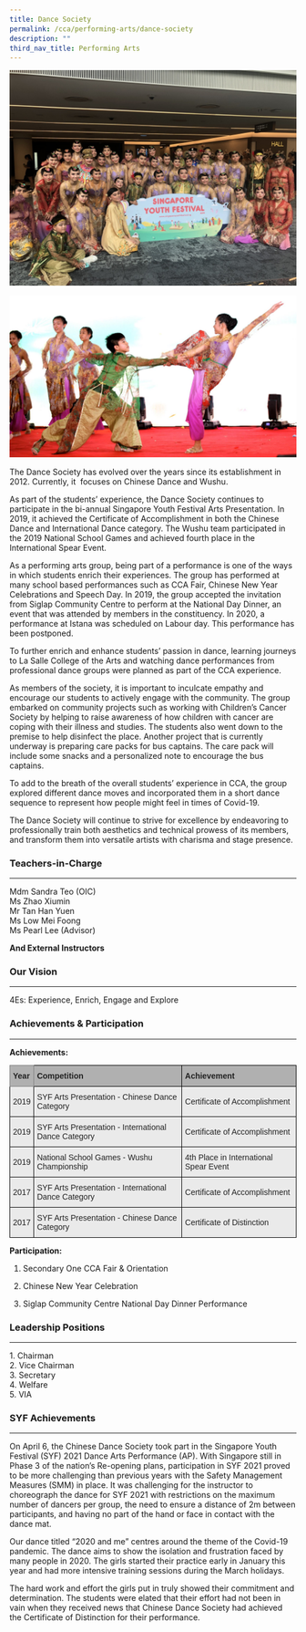 ```yaml
---
title: Dance Society
permalink: /cca/performing-arts/dance-society
description: ""
third_nav_title: Performing Arts
---
```

![Dance Society](/images/dance1.jpg)

![Dance Society](/images/dance2.jpg)

The Dance Society has evolved over the years since its establishment in 2012. Currently, it  focuses on Chinese Dance and Wushu.

As part of the students’ experience, the Dance Society continues to participate in the bi-annual Singapore Youth Festival Arts Presentation. In 2019, it achieved the Certificate of Accomplishment in both the Chinese Dance and International Dance category. The Wushu team participated in the 2019 National School Games and achieved fourth place in the International Spear Event.  
  
As a performing arts group, being part of a performance is one of the ways in which students enrich their experiences. The group has performed at many school based performances such as CCA Fair, Chinese New Year Celebrations and Speech Day. In 2019, the group accepted the invitation from Siglap Community Centre to perform at the National Day Dinner, an event that was attended by members in the constituency. In 2020, a performance at Istana was scheduled on Labour day. This performance has been postponed.

  
To further enrich and enhance students’ passion in dance, learning journeys to La Salle College of the Arts and watching dance performances from professional dance groups were planned as part of the CCA experience.

As members of the society, it is important to inculcate empathy and encourage our students to actively engage with the community. The group embarked on community projects such as working with Children’s Cancer Society by helping to raise awareness of how children with cancer are coping with their illness and studies. The students also went down to the premise to help disinfect the place. Another project that is currently underway is preparing care packs for bus captains. The care pack will include some snacks and a personalized note to encourage the bus captains.

To add to the breath of the overall students’ experience in CCA, the group explored different dance moves and incorporated them in a short dance sequence to represent how people might feel in times of Covid-19.

The Dance Society will continue to strive for excellence by endeavoring to professionally train both aesthetics and technical prowess of its members, and transform them into versatile artists with charisma and stage presence. 

### Teachers-in-Charge
------------------

Mdm Sandra Teo (OIC)  
Ms Zhao Xiumin  
Mr Tan Han Yuen  
Ms Low Mei Foong  
Ms Pearl Lee (Advisor)  
  
**And External Instructors**

### Our Vision
----------

4Es: Experience, Enrich, Engage and Explore   

### Achievements & Participation
----------------------------

**Achievements:**

<style type="text/css">
.tg  {border-collapse:collapse;border-spacing:0;}
.tg td{border-color:black;border-style:solid;border-width:1px;font-family:Arial, sans-serif;font-size:14px;
  overflow:hidden;padding:10px 5px;word-break:normal;}
.tg th{border-color:black;border-style:solid;border-width:1px;font-family:Arial, sans-serif;font-size:14px;
  font-weight:normal;overflow:hidden;padding:10px 5px;word-break:normal;}
.tg .tg-xxiv{background-color:#B0B0B0;color:#222;font-weight:bold;text-align:left;vertical-align:middle}
.tg .tg-6k70{background-color:#B0B0B0;border-color:inherit;color:#222;font-weight:bold;text-align:left;vertical-align:middle}
.tg .tg-bvia{background-color:#EAEAEA;color:#222;text-align:left;vertical-align:middle}
</style>
<table class="tg">
<thead>
  <tr>
    <th class="tg-6k70"><span style="color:#222;background-color:#B0B0B0">Year</span></th>
    <th class="tg-xxiv"><span style="color:#222;background-color:#B0B0B0">Competition</span></th>
    <th class="tg-xxiv"><span style="color:#222;background-color:#B0B0B0">Achievement</span></th>
  </tr>
</thead>
<tbody>
  <tr>
    <td class="tg-bvia"><span style="color:#222;background-color:#EAEAEA">2019</span></td>
    <td class="tg-bvia"><span style="color:#222;background-color:#EAEAEA">SYF Arts Presentation - Chinese Dance Category</span></td>
    <td class="tg-bvia"><span style="color:#222;background-color:#EAEAEA">Certificate of Accomplishment</span></td>
  </tr>
  <tr>
    <td class="tg-bvia"><span style="color:#222;background-color:#EAEAEA">2019</span></td>
    <td class="tg-bvia"><span style="color:#222;background-color:#EAEAEA">SYF Arts Presentation - International Dance Category</span><br></td>
    <td class="tg-bvia"><span style="color:#222;background-color:#EAEAEA">Certificate of Accomplishment</span></td>
  </tr>
  <tr>
    <td class="tg-bvia"><span style="color:#222;background-color:#EAEAEA">2019</span></td>
    <td class="tg-bvia"><span style="color:#222;background-color:#EAEAEA">National School Games - Wushu Championship</span></td>
    <td class="tg-bvia"><span style="color:#222;background-color:#EAEAEA">4th Place in International Spear Event</span></td>
  </tr>
  <tr>
    <td class="tg-bvia"><span style="color:#222;background-color:#EAEAEA">2017</span></td>
    <td class="tg-bvia"><span style="color:#222;background-color:#EAEAEA">SYF Arts Presentation - International Dance Category</span></td>
    <td class="tg-bvia"><span style="color:#222;background-color:#EAEAEA">Certificate of Accomplishment</span><br></td>
  </tr>
  <tr>
    <td class="tg-bvia"><span style="color:#222;background-color:#EAEAEA">2017</span></td>
    <td class="tg-bvia"><span style="color:#222;background-color:#EAEAEA">SYF Arts Presentation - Chinese Dance Category</span><br></td>
    <td class="tg-bvia"><span style="color:#222;background-color:#EAEAEA">Certificate of Distinction</span></td>
  </tr>
</tbody>
</table>

**Participation:**   

1.  Secondary One CCA Fair & Orientation
2.  Chinese New Year Celebration  
    
3.  Siglap Community Centre National Day Dinner Performance

### Leadership Positions
--------------------

1\. Chairman  
2\. Vice Chairman  
3\. Secretary  
4\. Welfare  
5\. VIA

### SYF Achievements
-----------------------------------

On April 6, the Chinese Dance Society took part in the Singapore Youth Festival (SYF) 2021 Dance Arts Performance (AP). With Singapore still in Phase 3 of the nation’s Re-opening plans, participation in SYF 2021 proved to be more challenging than previous years with the Safety Management Measures (SMM) in place. It was challenging for the instructor to choreograph the dance for SYF 2021 with restrictions on the maximum number of dancers per group, the need to ensure a distance of 2m between participants, and having no part of the hand or face in contact with the dance mat.

Our dance titled “2020 and me” centres around the theme of the Covid-19 pandemic. The dance aims to show the isolation and frustration faced by many people in 2020. The girls started their practice early in January this year and had more intensive training sessions during the March holidays.

The hard work and effort the girls put in truly showed their commitment and determination. The students were elated that their effort had not been in vain when they received news that Chinese Dance Society had achieved the Certificate of Distinction for their performance.